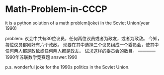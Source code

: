 # Math-Problem-in-CCCP
it is  a python solution of a math problem(joke) in the Soviet Union(year 1990)

problem:
议会中共有30位议员，任何两位议员或者为政友，或者为政敌。
今知，每位议员都刚好有六个政敌。
现要在其中选择三个议员组成一个委员会，使其中任何两人都是政敌或任何两人都是政友。
试求这样的委员会的数目。
————1990年苏联数学竞赛题
answer:1990

p.s. wonderful joke for the 1990s politics in the Soviet Union.
